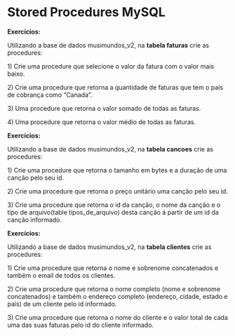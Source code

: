 # Stored Procedures MySQL

**Exercícios:**

Utilizando a base de dados musimundos_v2, na **tabela faturas** crie as procedures:

1) Crie uma procedure que selecione o valor da fatura com o valor mais baixo.

2) Crie uma procedure que retorna a quantidade de faturas que tem o país
de cobrança como “Canada”.

3) Uma procedure que retorna o valor somado de todas as faturas.

4) Uma procedure que retorna o valor médio de todas as faturas.

**Exercícios:**

Utilizando a base de dados musimundos_v2, na **tabela cancoes** crie as procedures:

1) Crie uma procedure que retorna o tamanho em bytes e a duração de uma canção pelo seu id.

2) Crie uma procedure que retorna o preço unitário uma canção pelo seu id.

3) Crie uma procedure que retorna o id da canção, o nome da canção e o tipo de arquivo(table tipos_de_arquivo) desta canção á partir de um id da canção informado.

**Exercícios:**

Utilizando a base de dados musimundos_v2, na **tabela clientes** crie as procedures:

1) Crie uma procedure que retorna o nome e sobrenome concatenados e também o email de todos os clientes.

2) Crie uma procedure que retorna o nome completo (nome e sobrenome concatenados) e também o endereço completo (endereço, cidade, estado e país) de um cliente pelo id informado.

3) Crie uma procedure que retorna o nome do cliente e o valor total de cada uma das suas faturas pelo id do cliente informado.